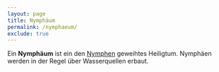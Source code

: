 ```yaml
---
layout: page
title: Nymphäum
permalink: /nymphaeum/
exclude: true
---
```


Ein **Nymphäum** ist ein den [Nymphen](/nymphen/) geweihtes Heiligtum. Nymphäen werden in der Regel über Wasserquellen erbaut.
